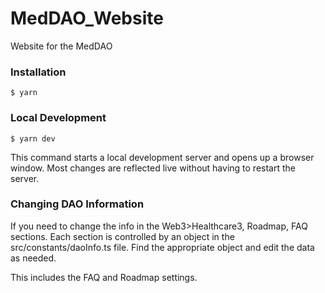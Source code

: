 # MedDAO_Website

Website for the MedDAO

### Installation

```
$ yarn
```

### Local Development

```
$ yarn dev
```

This command starts a local development server and opens up a browser window. Most changes are reflected live without having to restart the server.


### Changing DAO Information

If you need to change the info in the Web3>Healthcare3, Roadmap, FAQ sections. Each section is controlled by an object in the src/constants/daoInfo.ts file. Find the appropriate object and edit the data as needed.

This includes the FAQ and Roadmap settings. 

